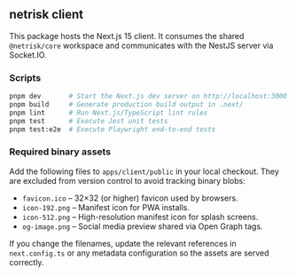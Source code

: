 ## netrisk client

This package hosts the Next.js 15 client. It consumes the shared `@netrisk/core` workspace and communicates with the NestJS
server via Socket.IO.

### Scripts

```bash
pnpm dev       # Start the Next.js dev server on http://localhost:3000
pnpm build     # Generate production build output in .next/
pnpm lint      # Run Next.js/TypeScript lint rules
pnpm test      # Execute Jest unit tests
pnpm test:e2e  # Execute Playwright end-to-end tests
```

### Required binary assets

Add the following files to `apps/client/public` in your local checkout. They are excluded from version control to avoid
tracking binary blobs:

- `favicon.ico` – 32×32 (or higher) favicon used by browsers.
- `icon-192.png` – Manifest icon for PWA installs.
- `icon-512.png` – High-resolution manifest icon for splash screens.
- `og-image.png` – Social media preview shared via Open Graph tags.

If you change the filenames, update the relevant references in `next.config.ts` or any metadata configuration so the assets
are served correctly.
